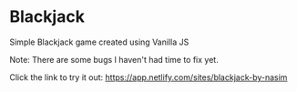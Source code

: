 # Blackjack
Simple Blackjack game created using Vanilla JS

Note: There are some bugs I haven't had time to fix yet.

Click the link to try it out:
https://app.netlify.com/sites/blackjack-by-nasim
